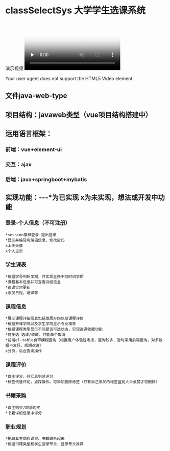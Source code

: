 # classSelectSys 大学学生选课系统
演示视频
<video id="video" controls="" preload="none"
        poster="http://media.w3.org/2010/05/sintel/poster.png"> <source id="mp4" src="http://media.w3.org/2010/05/sintel/trailer.mp4" 
             type="video/mp4"> <source id="webm" src="http://media.w3.org/2010/05/sintel/trailer.webm" 
              type="video/webm"> <source id="ogv" src="http://media.w3.org/2010/05/sintel/trailer.ogv" 
              type="video/ogg"> <p>Your user agent does not support the HTML5 Video element.</p> </video>


## 文件java-web-type
## 项目结构：javaweb类型（vue项目结构搭建中）
## 运用语言框架：
### 前端：vue+element-ui
### 交互：ajax
### 后端：java+springboot+mybatis
## 实现功能：---*为已实现 x为未实现，想法或开发中功能
### 登录-个人信息（不可注册）
    *session存储登录-退出登录
    *显示并编辑可编辑信息，修改密码
    x上传头像
    x个人主页
### 学生课表
    *根据学号判断学期，并实现且换不同时间学期
    *课程基本信息并可查看详细信息
    *选课实时更新
    x添加日程，蹭课等
### 课程信息
    *展示课程详细信息包括发展方向以及课程评价
    *根据开课学院以及学生学院显示专业推荐
    *根据课程类型显示不同是否可选状态，实现选课收藏功能
    *可多选 选课/收藏。只能单个取消
    *前端el-table自带模糊查询（根据用户体验性考虑，查询较多，暂时采用前端查询，对多数据不友好，后期改进）
    x分页，后台查询操作
### 课程评价
    *自主评分，并汇总到总评分
    *标签代替评论，点踩操作。可添加删除标签（只有自己添加的标签且别人未点赞才可删除）
### 书籍采购
    *自主购买/取消购买
    *书籍详细信息中评分
### 职业规划
    *把职业方向和课程、书籍联系起来
    *根据书籍类型和学生登录专业，显示专业推荐
